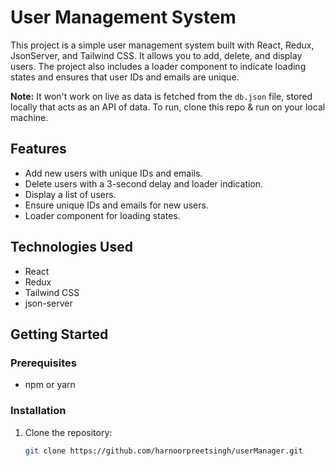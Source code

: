 # User Management System

This project is a simple user management system built with React, Redux, JsonServer, and Tailwind CSS. It allows you to add, delete, and display users. The project also includes a loader component to indicate loading states and ensures that user IDs and emails are unique.

**Note:** It won't work on live as data is fetched from the `db.json` file, stored locally that acts as an API of data. To run, clone this repo & run on your local machine.

## Features

- Add new users with unique IDs and emails.
- Delete users with a 3-second delay and loader indication.
- Display a list of users.
- Ensure unique IDs and emails for new users.
- Loader component for loading states.

## Technologies Used

- React
- Redux
- Tailwind CSS
- json-server

## Getting Started

### Prerequisites

- npm or yarn

### Installation

1. Clone the repository:

   ```bash
   git clone https://github.com/harnoorpreetsingh/userManager.git
